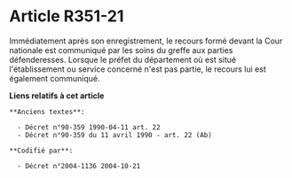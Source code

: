 # Article R351-21

Immédiatement après son enregistrement, le recours formé devant la Cour nationale est communiqué par les soins du greffe aux
parties défenderesses. Lorsque le préfet du département où est situé l'établissement ou service concerné n'est pas partie, le
recours lui est également communiqué.

**Liens relatifs à cet article**

	**Anciens textes**:

	  - Décret n°90-359 1990-04-11 art. 22
	  - Décret n°90-359 du 11 avril 1990 - art. 22 (Ab)

	**Codifié par**:

	  - Décret n°2004-1136 2004-10-21
